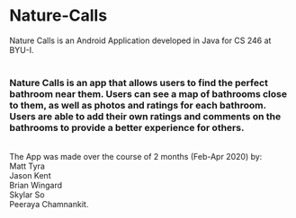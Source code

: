 # Nature-Calls


Nature Calls is an Android Application developed in Java for CS 246 at BYU-I. <br> <br>

<h3>Nature Calls is an app that allows users to find the perfect bathroom near them. Users can see a map of bathrooms close to them, as well as photos and ratings for each bathroom. Users are able to add their own ratings and comments on the bathrooms to provide a better experience for others.</h3><br>
The App was made over the course of 2 months (Feb-Apr 2020) by: <br>
  Matt Tyra <br>
  Jason Kent<br>
  Brian Wingard<br>
  Skylar So<br>
  Peeraya Chamnankit.<br>

